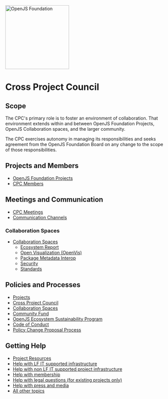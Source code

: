 <a href="https://openjsf.org">
  <picture>
    <source media="(prefers-color-scheme: dark)" srcset="https://raw.githubusercontent.com/openjs-foundation/artwork/main/openjs_foundation/openjs_foundation-logo-horizontal-color-dark_background.svg" />
    <img src="https://raw.githubusercontent.com/openjs-foundation/artwork/main/openjs_foundation/openjs_foundation-logo-horizontal-color.svg" width="200" alt="OpenJS Foundation" />
  </picture>
</a>

# Cross Project Council

## Scope

The CPC's primary role is to foster an environment of collaboration. That environment extends within and between OpenJS Foundation Projects, OpenJS Collaboration spaces, and the larger community.

The CPC exercises autonomy in managing its responsibilities and seeks agreement from the OpenJS Foundation Board on any change to the scope of those responsibilities.

## Projects and Members

- [OpenJS Foundation Projects](#)
- [CPC Members](#)

## Meetings and Communication

- [CPC Meetings](#)
- [Communication Channels](#)

### Collaboration Spaces

- [Collaboration Spaces](#)
  - [Ecosystem Report][ecosystem-report]
  - [Open Visualization (OpenVis)][openvis]
  - [Package Metadata Interop][pkg-metadata-interop]
  - [Security][security]
  - [Standards][standards]

## Policies and Processes

- [Projects](#)
- [Cross Project Council](#)
- [Collaboration Spaces](#)
- [Community Fund](#)
- [OpenJS Ecosystem Sustainability Program](#)
- [Code of Conduct](#)
- [Policy Change Proposal Process](#)

## Getting Help

- [Project Resources](#)
- [Help with LF IT supported infrastructure](#)
- [Help with non LF IT supported project infrastructure](#)
- [Help with membership](#)
- [Help with legal questions (for existing projects only)](#)
- [Help with press and media](#)
- [All other topics](#)

[ecosystem-report]: https://github.com/openjs-foundation/ecosystem-report
[openvis]: https://github.com/openjs-foundation/openvis-collab-space
[pkg-metadata-interop]: https://github.com/openjs-foundation/
[security]: https://github.com/openjs-foundation/security-collab-space
[standards]: https://github.com/openjs-foundation/standards
